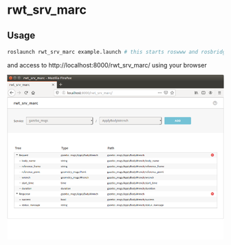 rwt_srv_marc
========

Usage
-----
```sh
roslaunch rwt_srv_marc example.launch # this starts roswww and rosbridge_server and example data publisher
```

and access to http://localhost:8000/rwt_srv_marc/ using your browser

![rwt_srv_marc.png](images/rwt_srv_marc.png "rwt_srv_marc.png")
